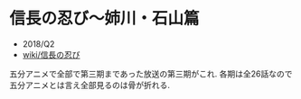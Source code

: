 # 信長の忍び～姉川・石山篇

- 2018/Q2
- [wiki/信長の忍び](https://ja.wikipedia.org/wiki/%E4%BF%A1%E9%95%B7%E3%81%AE%E5%BF%8D%E3%81%B3)

五分アニメで全部で第三期まであった放送の第三期がこれ.
各期は全26話なので五分アニメとは言え全部見るのは骨が折れる.
